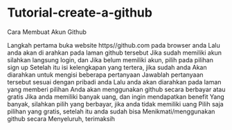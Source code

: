 # Tutorial-create-a-github
Cara Membuat Akun Github 

Langkah pertama buka website https//github.com pada browser anda
Lalu anda akan di arahkan pada laman github tersebut
Jika sudah memiliki akun silahkan langsung login, dan 
Jika belum memiliki akun, pilih pada pilihan sign up
Setelah itu isi kelengkapan yang tertera, jika sudah anda 
Akan diarahkan untuk mengisi beberapa pertanyaan 
Jawablah pertanyaan tersebut sesuai dengan pribadi anda
Lalu anda akan diarahkan pada laman yang memberi pilihan
Anda akan menggunakan github secara berbayar atau gratis
Jika anda memiliki banyak uang, dan ingin mendapatkan benefit 
Yang banyak, silahkan pilih yang berbayar, jika anda tidak memiliki uang
Pilih saja pilihan yang gratis, setelah itu anda sudah bisa
Menikmati/menggunakan github secara Menyeluruh, terimaksih
